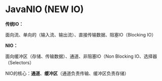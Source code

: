 # JavaNIO  (NEW IO)

**传统IO：**

面向流、单向的（输入流、输出流）、直接传输数据、阻塞IO（Blocking IO）

**NIO：**

面向缓冲区（存储、传输数据）、通道、非阻塞IO（Non Blocking IO、选择器（Selectors）

NIO的核心：**通道**、**缓冲区**（通道负责传输、缓冲区负责存储）